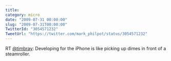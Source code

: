 ```yaml
---
title: 
category: micro
date: "2009-07-31 00:00:00"
slug: "2009-07-31T00:00:00"
TwitterId: "3054571232"
TweetUrl: "https://twitter.com/mark_philpot/status/3054571232"
---
```


RT [@timbray](https://twitter.com/timbray): Developing for the iPhone is like
picking up dimes in front of a steamroller.
